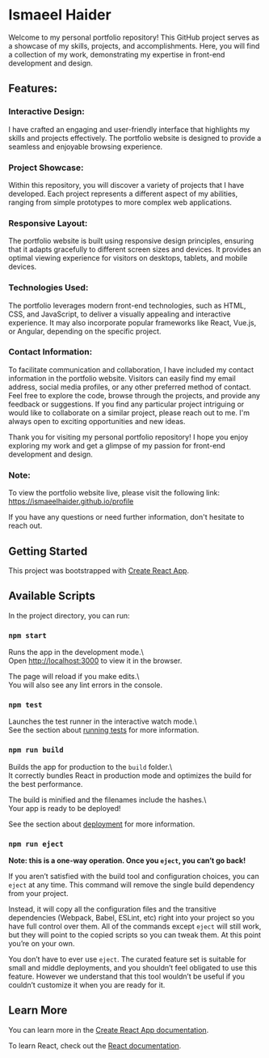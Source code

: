 # Ismaeel Haider

Welcome to my personal portfolio repository! This GitHub project serves as a showcase of my skills, projects, and accomplishments. Here, you will find a collection of my work, demonstrating my expertise in front-end development and design.

## Features:

### Interactive Design:

I have crafted an engaging and user-friendly interface that highlights my skills and projects effectively. The portfolio website is designed to provide a seamless and enjoyable browsing experience.

### Project Showcase:

Within this repository, you will discover a variety of projects that I have developed. Each project represents a different aspect of my abilities, ranging from simple prototypes to more complex web applications.

### Responsive Layout:

The portfolio website is built using responsive design principles, ensuring that it adapts gracefully to different screen sizes and devices. It provides an optimal viewing experience for visitors on desktops, tablets, and mobile devices.

### Technologies Used:

The portfolio leverages modern front-end technologies, such as HTML, CSS, and JavaScript, to deliver a visually appealing and interactive experience. It may also incorporate popular frameworks like React, Vue.js, or Angular, depending on the specific project.

### Contact Information:

To facilitate communication and collaboration, I have included my contact information in the portfolio website. Visitors can easily find my email address, social media profiles, or any other preferred method of contact.  
Feel free to explore the code, browse through the projects, and provide any feedback or suggestions. If you find any particular project intriguing or would like to collaborate on a similar project, please reach out to me. I'm always open to exciting opportunities and new ideas.

Thank you for visiting my personal portfolio repository! I hope you enjoy exploring my work and get a glimpse of my passion for front-end development and design.

### Note:

To view the portfolio website live, please visit the following link: https://ismaeelhaider.github.io/profile

If you have any questions or need further information, don't hesitate to reach out.

## Getting Started

This project was bootstrapped with [Create React App](https://github.com/facebook/create-react-app).

## Available Scripts

In the project directory, you can run:

### `npm start`

Runs the app in the development mode.\  
Open [http://localhost:3000](http://localhost:3000) to view it in the browser.

The page will reload if you make edits.\  
You will also see any lint errors in the console.

### `npm test`

Launches the test runner in the interactive watch mode.\  
See the section about [running tests](https://facebook.github.io/create-react-app/docs/running-tests) for more information.

### `npm run build`

Builds the app for production to the `build` folder.\  
It correctly bundles React in production mode and optimizes the build for the best performance.

The build is minified and the filenames include the hashes.\  
Your app is ready to be deployed!

See the section about [deployment](https://facebook.github.io/create-react-app/docs/deployment) for more information.

### `npm run eject`

**Note: this is a one-way operation. Once you `eject`, you can’t go back!**

If you aren’t satisfied with the build tool and configuration choices, you can `eject` at any time. This command will remove the single build dependency from your project.

Instead, it will copy all the configuration files and the transitive dependencies (Webpack, Babel, ESLint, etc) right into your project so you have full control over them. All of the commands except `eject` will still work, but they will point to the copied scripts so you can tweak them. At this point you’re on your own.

You don’t have to ever use `eject`. The curated feature set is suitable for small and middle deployments, and you shouldn’t feel obligated to use this feature. However we understand that this tool wouldn’t be useful if you couldn’t customize it when you are ready for it.

## Learn More

You can learn more in the [Create React App documentation](https://facebook.github.io/create-react-app/docs/getting-started).

To learn React, check out the [React documentation](https://reactjs.org/).
